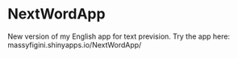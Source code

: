 # NextWordApp
New version of my English app for text prevision.
Try the app here: massyfigini.shinyapps.io/NextWordApp/

